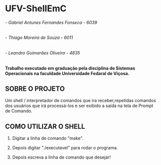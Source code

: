 # UFV-ShellEmC
###### - Gabriel Antunes Fernandes Fonseca - 6039
###### - Thiago Moreira de Souza - 6011
###### - Leandro Guimarães Oliveira - 4835

#### Trabalho executado em graduação pela disciplina de Sistemas Operacionais na faculdade Universidade Fedaral de Viçosa.

## SOBRE O PROJETO
 Um shell / interpretador de comandos que ira receber,repetidas comandos dos usuários que irá processá-los e ser exibido a saída na tela de Prompt de Comando.
 
## COMO UTILIZAR O SHELL

1) Digitar a linha de comando "make".

2) Depois digitar "./executavel" para rodar o programa.

3) Depois escreva a linha de comando que desejar!
